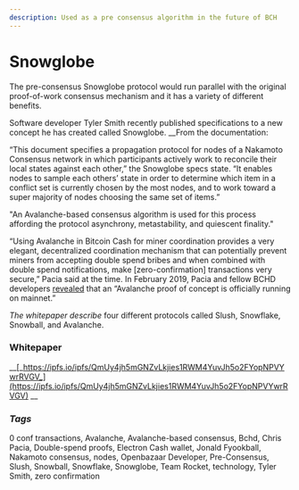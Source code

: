 ```yaml
---
description: Used as a pre consensus algorithm in the future of BCH
---
```


# Snowglobe

The pre-consensus Snowglobe protocol would run parallel with the original proof-of-work consensus mechanism and it has a variety of different benefits.

Software developer Tyler Smith recently published specifications to a new concept he has created called Snowglobe.  __From the documentation:

“This document specifies a propagation protocol for nodes of a Nakamoto Consensus network in which participants actively work to reconcile their local states against each other,” the Snowglobe specs state. “It enables nodes to sample each others’ state in order to determine which item in a conflict set is currently chosen by the most nodes, and to work toward a super majority of nodes choosing the same set of items.”

"An Avalanche-based consensus algorithm is used for this process affording the protocol asynchrony, metastability, and quiescent finality."

“Using Avalanche in Bitcoin Cash for miner coordination provides a very elegant, decentralized coordination mechanism that can potentially prevent miners from accepting double spend bribes and when combined with double spend notifications, make \[zero-confirmation\] transactions very secure,” Pacia said at the time. In February 2019, Pacia and fellow BCHD developers [revealed](https://twitter.com/ChrisPacia/status/1093722089234853889) that an “Avalanche proof of concept is officially running on mainnet.”

_The whitepaper describe_ four different protocols called Slush, Snowflake, Snowball, and Avalanche.

### Whitepaper

 __[_https://ipfs.io/ipfs/QmUy4jh5mGNZvLkjies1RWM4YuvJh5o2FYopNPVYwrRVGV_](https://ipfs.io/ipfs/QmUy4jh5mGNZvLkjies1RWM4YuvJh5o2FYopNPVYwrRVGV) __

### _Tags_

0 conf transactions, Avalanche, Avalanche-based consensus, Bchd, Chris Pacia, Double-spend proofs, Electron Cash wallet, Jonald Fyookball, Nakamoto consensus, nodes, Openbazaar Developer, Pre-Consensus, Slush, Snowball, Snowflake, Snowglobe, Team Rocket, technology, Tyler Smith, zero confirmation

